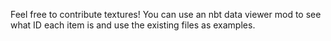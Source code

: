Feel free to contribute textures! You can use an nbt data viewer mod to see what ID each item is and use the existing files as examples.
